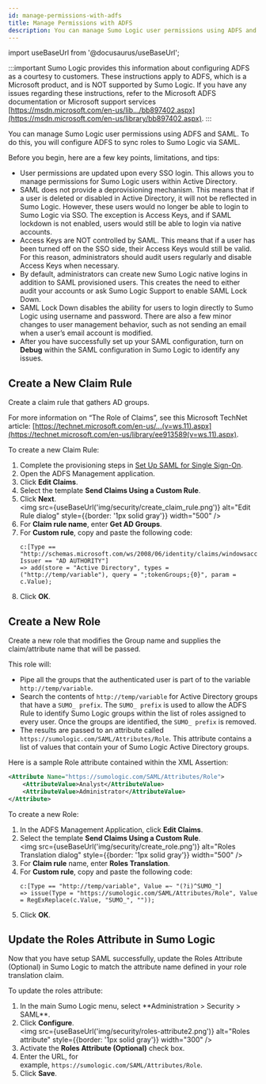 ```yaml
---
id: manage-permissions-with-adfs
title: Manage Permissions with ADFS
description: You can manage Sumo Logic user permissions using ADFS and SAML.
---
```


import useBaseUrl from '@docusaurus/useBaseUrl';

:::important
Sumo Logic provides this information about configuring ADFS as a courtesy to customers. These instructions apply to ADFS, which is a Microsoft product, and is NOT supported by Sumo Logic. If you have any issues regarding these instructions, refer to the Microsoft ADFS documentation or Microsoft support services [https://msdn.microsoft.com/en-us/lib.../bb897402.aspx](https://msdn.microsoft.com/en-us/library/bb897402.aspx).
:::

You can manage Sumo Logic user permissions using ADFS and SAML. To do this, you will configure ADFS to sync roles to Sumo Logic via SAML.

Before you begin, here are a few key points, limitations, and tips:

* User permissions are updated upon every SSO login. This allows you to manage permissions for Sumo Logic users within Active Directory.
* SAML does not provide a deprovisioning mechanism. This means that if a user is deleted or disabled in Active Directory, it will not be reflected in Sumo Logic. However, these users would no longer be able to login to Sumo Logic via SSO. The exception is Access Keys, and if SAML lockdown is not enabled, users would still be able to login via native accounts.
* Access Keys are NOT controlled by SAML. This means that if a user has been turned off on the SSO side, their Access Keys would still be valid. For this reason, administrators should audit users regularly and disable Access Keys when necessary.
* By default, administrators can create new Sumo Logic native logins in addition to SAML provisioned users. This creates the need to either audit your accounts or ask Sumo Logic Support to enable SAML Lock Down.
* SAML Lock Down disables the ability for users to login directly to Sumo Logic using username and password. There are also a few minor changes to user management behavior, such as not sending an email when a user’s email account is modified. 
* After you have successfully set up your SAML configuration, turn on **Debug** within the SAML configuration in Sumo Logic to identify any issues.

## Create a New Claim Rule

Create a claim rule that gathers AD groups.

For more information on “The Role of Claims”, see this Microsoft TechNet article:
[https://technet.microsoft.com/en-us/...(v=ws.11).aspx](https://technet.microsoft.com/en-us/library/ee913589(v=ws.11).aspx).

To create a new Claim Rule:

1. Complete the provisioning steps in [Set Up SAML for Single Sign-On](set-up-saml.md).
1. Open the ADFS Management application.
1. Click **Edit Claims**.
1. Select the template **Send Claims Using a Custom Rule**.
1. Click **Next**. <br/><img src={useBaseUrl('img/security/create_claim_rule.png')} alt="Edit Rule dialog" style={{border: '1px solid gray'}} width="500" />
1. For **Claim rule name**, enter **Get AD Groups**.
1. For **Custom rule**, copy and paste the following code:
    ```
    c:[Type == "http://schemas.microsoft.com/ws/2008/06/identity/claims/windowsaccountname", Issuer == "AD AUTHORITY"]
    => add(store = "Active Directory", types = ("http://temp/variable"), query = ";tokenGroups;{0}", param = c.Value);
    ```
1. Click **OK**.

## Create a New Role

Create a new role that modifies the Group name and supplies the
claim/attribute name that will be passed.

This role will:

* Pipe all the groups that the authenticated user is part of to the variable `http://temp/variable`.
* Search the contents of `http://temp/variable` for Active Directory groups that have a `SUMO_ prefix`. The `SUMO_ prefix` is used to allow the ADFS Rule to identify Sumo Logic groups within the list of roles assigned to every user. Once the groups are identified, the `SUMO_ prefix` is removed.
* The results are passed to an attribute called `https://sumologic.com/SAML/Attributes/Role`. This attribute contains a list of values that contain your of Sumo Logic Active Directory groups.

Here is a sample Role attribute contained within the XML Assertion:

```xml
<Attribute Name="https://sumologic.com/SAML/Attributes/Role">
    <AttributeValue>Analyst</AttributeValue>
    <AttributeValue>Administrator</AttributeValue>
</Attribute>
```

To create a new Role:

1. In the ADFS Management Application, click **Edit Claims**.
1. Select the template **Send Claims Using a Custom Rule**. <br/><img src={useBaseUrl('img/security/create_role.png')} alt="Roles Translation dialog" style={{border: '1px solid gray'}} width="500" />
1. For **Claim rule** name, enter **Roles Translation**.
1. For **Custom rule**, copy and paste the following code:
    ```
    c:[Type == "http://temp/variable", Value =~ "(?i)^SUMO_"]
    => issue(Type = "https://sumologic.com/SAML/Attributes/Role", Value = RegExReplace(c.Value, "SUMO_", ""));
    ```
1. Click **OK**.

## Update the Roles Attribute in Sumo Logic

Now that you have setup SAML successfully, update the Roles Attribute (Optional) in Sumo Logic to match the attribute name defined in your role translation claim.

To update the roles attribute:

1. <!--Kanso [**Classic UI**](/docs/get-started/sumo-logic-ui/). Kanso--> In the main Sumo Logic menu, select **Administration > Security > SAML**. <!--Kanso <br/>[**New UI**](/docs/get-started/sumo-logic-ui-new/). In the top menu select **Administration**, and then under **Account Security Settings** select **SAML**. You can also click the **Go To...** menu at the top of the screen and select **SAML**. Kanso-->
1. Click **Configure**. <br/><img src={useBaseUrl('img/security/roles-attribute2.png')} alt="Roles attribute" style={{border: '1px solid gray'}} width="300" />
1. Activate the **Roles Attribute (Optional)** check box.
1. Enter the URL, for example, `https://sumologic.com/SAML/Attributes/Role`.
1. Click **Save**.
